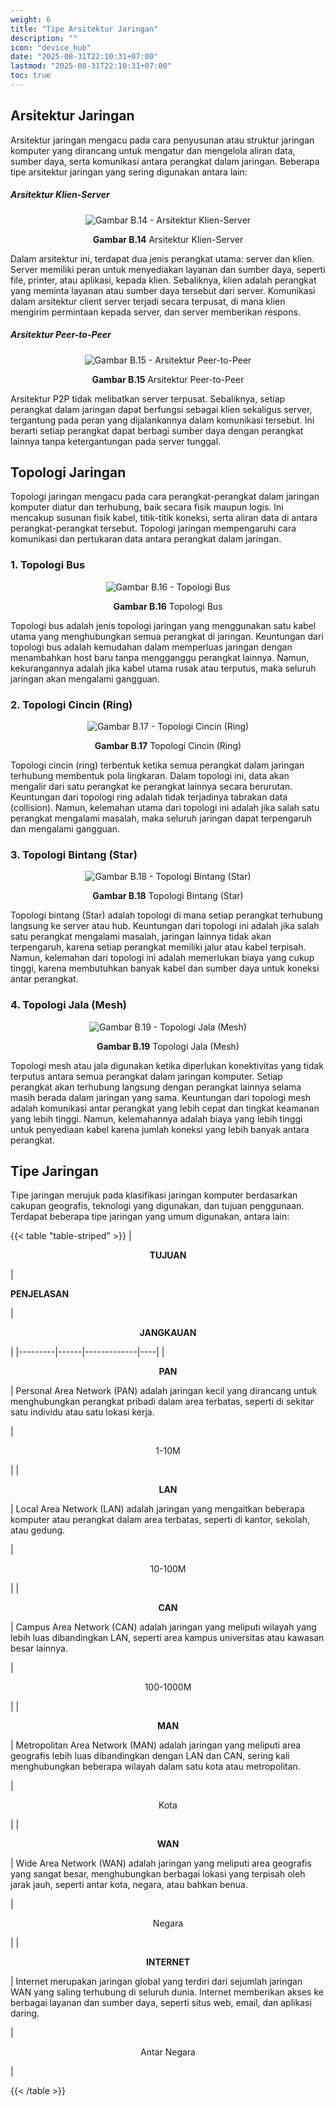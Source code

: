 ```yaml
---
weight: 6
title: "Tipe Arsitektur Jaringan"
description: ""
icon: "device_hub"
date: "2025-08-31T22:10:31+07:00"
lastmod: "2025-08-31T22:10:31+07:00"
toc: true
---
```


## Arsitektur Jaringan

Arsitektur jaringan mengacu pada cara penyusunan atau struktur jaringan komputer yang dirancang untuk mengatur dan mengelola aliran data, sumber daya, serta komunikasi antara perangkat dalam jaringan. Beberapa tipe arsitektur jaringan yang sering digunakan antara lain:

<h5>
Arsitektur Klien-Server
</h5>

<center>
<img src="/images/briefing/br-14.jpg" alt="Gambar B.14 - Arsitektur Klien-Server" class="img-fluid mb-3 responsive-img">
<p style="text-align: center;"><b>Gambar B.14</b> Arsitektur Klien-Server</p>
</center>

<!-- [Source Gambar](https://id.pinterest.com/pin/626070785729210483/) -->

Dalam arsitektur ini, terdapat dua jenis perangkat utama: server dan klien. Server memiliki peran untuk menyediakan layanan dan sumber daya, seperti file, printer, atau aplikasi, kepada klien. Sebaliknya, klien adalah perangkat yang meminta layanan atau sumber daya tersebut dari server. Komunikasi dalam arsitektur client server terjadi secara terpusat, di mana klien mengirim permintaan kepada server, dan server memberikan respons.

<h5>
Arsitektur Peer-to-Peer
</h5>

<center>
<img src="/images/briefing/br-15.jpg" alt="Gambar B.15 - Arsitektur Peer-to-Peer" class="img-fluid mb-3 responsive-img">
<p style="text-align: center;"><b>Gambar B.15</b> Arsitektur Peer-to-Peer</p>
</center>

<!-- [Source Gambar](https://id.pinterest.com/pin/297870962872923443/) -->

Arsitektur P2P tidak melibatkan server terpusat. Sebaliknya, setiap perangkat dalam jaringan dapat berfungsi sebagai klien sekaligus server, tergantung pada peran yang dijalankannya dalam komunikasi tersebut. Ini berarti setiap perangkat dapat berbagi sumber daya dengan perangkat lainnya tanpa ketergantungan pada server tunggal.

## Topologi Jaringan

Topologi jaringan mengacu pada cara perangkat-perangkat dalam jaringan komputer diatur dan terhubung, baik secara fisik maupun logis. Ini mencakup susunan fisik kabel, titik-titik koneksi, serta aliran data di antara perangkat-perangkat tersebut. Topologi jaringan mempengaruhi cara komunikasi dan pertukaran data antara perangkat dalam jaringan.

### 1. Topologi Bus

<center>
<img src="/images/briefing/br-16.jpg" alt="Gambar B.16 - Topologi Bus" class="img-fluid mb-3 responsive-img">
<p style="text-align: center;"><b>Gambar B.16</b> Topologi Bus</p>
</center>

<!-- [Source Gambar](https://www.sekawanmedia.co.id/wp-content/uploads/2024/01/Bus-Topology-1024x512-1.webp) -->

Topologi bus adalah jenis topologi jaringan yang menggunakan satu kabel
utama yang menghubungkan semua perangkat di jaringan. Keuntungan dari topologi
bus adalah kemudahan dalam memperluas jaringan dengan menambahkan host baru
tanpa mengganggu perangkat lainnya. Namun, kekurangannya adalah jika kabel
utama rusak atau terputus, maka seluruh jaringan akan mengalami gangguan.

### 2. Topologi Cincin (Ring)

<center>
<img src="/images/briefing/br-17.jpg" alt="Gambar B.17 - Topologi Cincin (Ring)" class="img-fluid mb-3 responsive-img">
<p style="text-align: center;"><b>Gambar B.17</b> Topologi Cincin (Ring)</p>
</center>

<!-- [Source Gambar](hhttps://www.sekawanmedia.co.id/wp-content/uploads/2024/01/topologi-ring.webp) -->

Topologi cincin (ring) terbentuk ketika semua perangkat dalam jaringan terhubung membentuk pola lingkaran. Dalam topologi ini, data akan mengalir dari satu perangkat ke perangkat lainnya secara berurutan. Keuntungan dari topologi ring
adalah tidak terjadinya tabrakan data (collision). Namun, kelemahan utama dari
topologi ini adalah jika salah satu perangkat mengalami masalah, maka seluruh
jaringan dapat terpengaruh dan mengalami gangguan.

### 3. Topologi Bintang (Star)

<center>
<img src="/images/briefing/br-18.jpg" alt="Gambar B.18 - Topologi Bintang (Star)" class="img-fluid mb-3 responsive-img">
<p style="text-align: center;"><b>Gambar B.18</b> Topologi Bintang (Star)</p>
</center>

<!-- [Source Gambar](https://www.sekawanmedia.co.id/wp-content/uploads/2024/01/Topologi-Star-.webp) -->

Topologi bintang (Star) adalah topologi di mana setiap perangkat terhubung langsung ke server atau hub. Keuntungan dari topologi ini adalah jika salah satu
perangkat mengalami masalah, jaringan lainnya tidak akan terpengaruh, karena setiap perangkat memiliki jalur atau kabel terpisah. Namun, kelemahan dari topologi ini adalah memerlukan biaya yang cukup tinggi, karena membutuhkan banyak kabel dan sumber daya untuk koneksi antar perangkat.

### 4. Topologi Jala (Mesh)

<center>
<img src="/images/briefing/br-19.jpg" alt="Gambar B.19 - Topologi Jala (Mesh)" class="img-fluid mb-3 responsive-img">
<p style="text-align: center;"><b>Gambar B.19</b> Topologi Jala (Mesh)</p>
</center>

<!-- [Source Gambar](https://www.sekawanmedia.co.id/wp-content/uploads/2024/01/Mesh-Topology-1024x512.webp) -->

Topologi mesh atau jala digunakan ketika diperlukan konektivitas yang tidak terputus antara semua perangkat dalam jaringan komputer. Setiap perangkat akan
terhubung langsung dengan perangkat lainnya selama masih berada dalam jaringan
yang sama. Keuntungan dari topologi mesh adalah komunikasi antar perangkat yang
lebih cepat dan tingkat keamanan yang lebih tinggi. Namun, kelemahannya adalah
biaya yang lebih tinggi untuk penyediaan kabel karena jumlah koneksi yang lebih
banyak antara perangkat.

## Tipe Jaringan

Tipe jaringan merujuk pada klasifikasi jaringan komputer berdasarkan cakupan geografis, teknologi yang digunakan, dan tujuan penggunaan. Terdapat beberapa tipe jaringan yang umum digunakan, antara lain:

{{< table "table-striped" >}}
| <p style="text-align: center;"><b>TUJUAN</b></p> | <p style="text-align: left;"><b>PENJELASAN</b></p> | <p style="text-align: center;"><b>JANGKAUAN</b></p> |
|---------|------|-------------|----|
| <p style="text-align: center;">**PAN**</p> | Personal Area Network (PAN) adalah jaringan kecil yang dirancang untuk menghubungkan perangkat pribadi dalam area terbatas, seperti di sekitar satu individu atau satu lokasi kerja. </p> | <p style="text-align: center;">1-10M</p> |
| <p style="text-align: center;">**LAN**</p> | Local Area Network (LAN) adalah jaringan yang mengaitkan beberapa komputer atau perangkat dalam area terbatas, seperti di kantor, sekolah, atau gedung.</P> | <p style="text-align: Center;">10-100M</p> |
| <p style="text-align: center;">**CAN**</p> | Campus Area Network (CAN) adalah jaringan yang meliputi wilayah yang lebih luas dibandingkan LAN, seperti area kampus universitas atau kawasan besar lainnya. </P> | <p style="text-align: center;">100-1000M</p> |
| <p style="text-align: center;">**MAN**</p> | Metropolitan Area Network (MAN) adalah jaringan yang meliputi area geografis lebih luas dibandingkan dengan LAN dan CAN, sering kali menghubungkan beberapa wilayah dalam satu kota atau metropolitan. </P> | <p style="text-align: center;">Kota</p> |
| <p style="text-align: center;">**WAN**</p> | Wide Area Network (WAN) adalah jaringan yang meliputi area geografis yang sangat besar, menghubungkan berbagai lokasi yang terpisah oleh jarak jauh, seperti antar kota, negara, atau bahkan benua. </P> | <p style="text-align: center;">Negara</p> |
| <p style="text-align: center;">**INTERNET**</p> | Internet merupakan jaringan global yang terdiri dari sejumlah jaringan WAN yang saling terhubung di seluruh dunia. Internet memberikan akses ke berbagai layanan dan sumber daya, seperti situs web, email, dan aplikasi daring. </P> | <p style="text-align: center;">Antar Negara</p> |

{{< /table >}}
